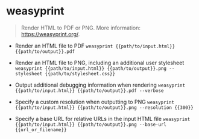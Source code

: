 # weasyprint
> Render HTML to PDF or PNG.
> More information: <https://weasyprint.org/>.

- Render an HTML file to PDF
`weasyprint {{path/to/input.html}} {{path/to/output}}.pdf`

- Render an HTML file to PNG, including an additional user stylesheet
`weasyprint {{path/to/input.html}} {{path/to/output}}.png --stylesheet {{path/to/stylesheet.css}}`

- Output additional debugging information when rendering
`weasyprint {{path/to/input.html}} {{path/to/output}}.pdf --verbose`

- Specify a custom resolution when outputting to PNG
`weasyprint {{path/to/input.html}} {{path/to/output}}.png --resolution {{300}}`

- Specify a base URL for relative URLs in the input HTML file
`weasyprint {{path/to/input.html}} {{path/to/output}}.png --base-url {{url_or_filename}}`
